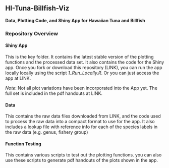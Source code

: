## HI-Tuna-Billfish-Viz

**Data, Plotting Code, and Shiny App for Hawaiian Tuna and Billfish** 

### Repository Overview

#### Shiny App

This is the key folder. It contains the latest stable version of the plotting
functions and the processed data set. It also contains the code for the
Shiny app. Once you fork or download this repository (LINK), you can run the app locally
locally using the script *1_Run_Locally.R*. 
Or you can just access the app at LINK.

*Note*: Not all plot variations have been incorporated into the App yet.
The full set is included in the pdf handouts at LINK.

#### Data
This contains the raw data files downloaded from LINK, and the code used to
process the raw data into a compact format to use for the app.
It also includes a lookup file with reference info for each of the 
species labels in the raw data (e.g. genus, fishery group)


#### Function Testing
This contains various scripts to test out the plotting functions.
you can also use these scripts to generate pdf handouts of the plots
shown in the app.
